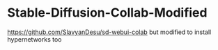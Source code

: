 # Stable-Diffusion-Collab-Modified
https://github.com/SlavyanDesu/sd-webui-colab but modified to install hypernetworks too
